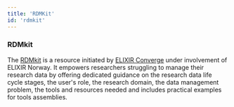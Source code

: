 ```yaml
---
title: 'RDMKit'
id: 'rdmkit'
---
```

### RDMkit
The [RDMkit](https://rdmkit.elixir-europe.org) is a resource initiated by [ELIXIR Converge](https://elixir.no/news/20/103/ELIXIR-CONVERGE-a-new-project-to-streamline-data-management-practices) under involvement of ELIXIR Norway. It empowers researchers struggling to manage their research data by offering dedicated guidance on the research data life cycle stages, the user's role, the research domain, the data management problem, the tools and resources needed and includes practical examples for tools assemblies.
